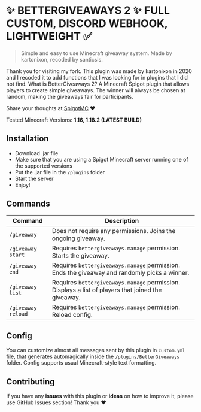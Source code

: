 # ✨ BETTERGIVEAWAYS 2 ✨ FULL CUSTOM, DISCORD WEBHOOK, LIGHTWEIGHT ✅ 

> Simple and easy to use Minecraft giveaway system.
> Made by kartonixon, recoded by santicsls.

Thank you for visiting my fork. This plugin was made by kartonixon in 2020 and I recoded it to add functions that I was looking for in plugins that I did not find.
What is BetterGiveaways 2? A Minecraft Spigot plugin that allows players to create simple giveaways. The winner will always be chosen at random, making the giveaways fair for participants.

Share your thoughts at [SpigotMC](https://www.spigotmc.org/resources/%E2%9C%A8-bettergiveaways-2-%E2%9C%A8-full-custom-discord-webhook-lightweight-%E2%9C%85.110046/) ❤

Tested Minecraft Versions: **1.16, 1.18.2 (LATEST BUILD)**

## Installation

- Download .jar file
- Make sure that you are using a Spigot Minecraft server running one of the supported versions
- Put the .jar file in the `/plugins` folder
- Start the server
- Enjoy!

## Commands

Command | Description
------- | -----------
`/giveaway` | Does not require any permissions. Joins the ongoing giveaway.
`/giveaway start` | Requires `bettergiveaways.manage` permission. Starts the giveaway. 
`/giveaway end` | Requires `bettergiveaways.manage` permission. Ends the giveaway and randomly picks a winner.
`/giveaway list` | Requires `bettergiveaways.manage` permission. Displays a list of players that joined the giveaway.
`/giveaway reload` | Requires `bettergiveaways.manage` permission. Reload config.

## Config 

You can customize almost all messages sent by this plugin in `custom.yml` file, that generates automagically inside the `/plugins/BetterGiveaways` folder. Config supports usual Minecraft-style text formatting.

## Contributing

If you have any **issues** with this plugin or **ideas** on how to improve it, please use GitHub Issues section! Thank you ❤
